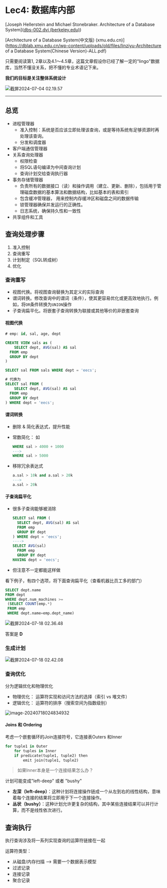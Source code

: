 # Lec4: 数据库内部

[Joseph Hellerstein and Michael Stonebraker. Architecture of a Database System]([dbs-002.dvi (berkeley.edu)](https://dsf.berkeley.edu/papers/fntdb07-architecture.pdf))

[Architecture of a Database System(中文版) (xmu.edu.cn)](https://dblab.xmu.edu.cn/wp-content/uploads/old/files/linziyu-Architecture of a Database System(Chinese Version)-ALL.pdf)

只需要阅读第1, 2章以及4.1～4.5章，这篇文章假设你已经了解一定的“lingo"数据库，当然不懂没关系，把不懂的专业术语记下来。

**我们的目标是关注整体系统设计**

![截屏2024-07-04 02.19.57](http://198.46.215.27:49153/i/6685965e16de2.png)



----

## 总览

- 进程管理器
  - 准入控制：系统是否应该立即处理该查询，或是等待系统有足够资源时再处理该查询。
  - 分发和调度器
- 客户端通信管理器
- 关系查询处理器
  - 权限检查
  - 将SQL语句编译为中间查询计划
  - 查询计划交给查询执行器
- 事务存储管理器
  - 负责所有的数据接口（读）和操作调用（建立、更新、删除），包括用于管理磁盘数据的基本算法和数据结构，比如基本的表和索引
  - 包含缓冲管理器， 用来控制内存缓冲区和磁盘之间的数据传输
  - 锁管理器确保并发运行的正确性。
  - 日志系统，确保持久性和一致性
- 共享组件和工具



## 查询处理步骤

1. 准入控制
2. 查询重写
3. 计划制定（SQL转成树）
4. 优化

### 查询重写

- 视图代换。将视图查询替换为其定义的实际查询
- 谓词转换。修改查询中的谓词（条件），使其更容易优化或更高效地执行。例如，将`OR`条件转换为`UNION`操作
- 子查询扁平化。将嵌套子查询转换为联接或其他等价的非嵌套查询

#### 视图代换

```sql
# emp: id, sal, age, dept

CREATE VIEW sals as (
	SELECT dept, AVG(sal) AS sal
  FROM emp
  GROUP BY dept
)

SELECT sal FROM sals WHERE dept = 'eecs';

# 代换为
SELECT sal FROM ( 
	SELECT dept, AVG(sal) AS sal
  FROM emp
  GROUP BY dept
) WHERE dept = 'eecs';


```

#### 谓词转换

- 删除 & 简化表达式，提升性能

- 常数简化： 如

  ```sql
  WHERE sal > 4000 + 1000 
  --->
  WHERE sal > 5000
  ```

- 移除冗余表达式

  ```sql
  a.sal > 10k and a.sal > 20k
  --->
  a.sal > 20k
  ```

#### 子查询扁平化

- 很多子查询能够被消除

  ```sql
  SELECT sal FROM (
  	SELECT dept, AVG(sal) AS sal
    FROM emp
    GROUP BY dept
  ) WHERE dept = 'eecs';
  ---->
  SELECT AVG(sal)
    FROM emp
    GROUP BY dept
  HAVING dept = 'eecs';
  ```

- 但注意不一定都能这样做

看下例子，有四个选项，将下面查询扁平化（查看机器比员工多的部门）

```sql
SELECT dept.name
FROM dept
WHERE dept.num_machines >=
 (SELECT COUNT(emp.*)
 FROM emp
 WHERE dept.name=emp.dept_name)
```

![截屏2024-07-18 02.36.48](http://198.46.215.27:49153/i/66980f45dc294.png)

答案是 **D**



### 生成计划

![截屏2024-07-18 02.42.08](http://198.46.215.27:49153/i/6698108b4517e.png)

### 查询优化

分为逻辑优化和物理优化

- 物理优化： 运算符实现和访问方法的选择（索引 vs 堆文件）
- 逻辑优化： 运算符的排序（搜索空间为指数级别）

![image-20240718024834932](http://198.46.215.27:49153/i/6698120adebb1.png)

#### Joins 和 Ordering

考虑一个嵌套循环的Join连接符号，它连接表Outers 和Inner

```python
for tuple1 in Outer
	for tuples in Inner
  	if predicate(tuple1, tuple2) then
    	emit join(tuple1, tuple2)
```

>  如果Inner本身是一个连接结果怎么办？

计划可能变成"left-deep" 或者 "bushy"

- **左深（left-deep）**：这种计划将连接操作链成一个从左到右的线性结构，意味着每个连接的结果将立即用于下一个连接操作。
- **丛状（bushy）**：这种计划允许更复杂的结构，其中某些连接结果可以并行计算，而不是线性依次进行。

## 查询执行

执行查询涉及将一系列实现查询的运算符链接在一起

运算符类型：

- 从磁盘/内存扫描  --> 需要一个数据表示模型
- 过滤记录
- 连接记录
- 聚合记录

